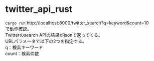 # twitter_api_rust
`cargo run`
http://localhost:8000/twitter_search?q=keyword&count=10 <br>
で動作確認。<br>
Twitterのsearch APIの結果がjsonで返ってくる。<br>
URLパラメータで以下の2つを指定する。<br>
q：検索キーワード<br>
count：検索件数
